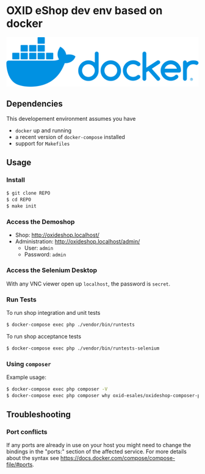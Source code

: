 # OXID eShop dev env based on docker

![Docker](/assets/docker-vector-logo.svg?raw=true&sanitize=true "Docker")

## Dependencies

This developement environment assumes you have

- `docker` up and running
- a recent version of `docker-compose` installed
- support for `Makefiles`

## Usage

### Install

```bash
$ git clone REPO
$ cd REPO
$ make init
```

### Access the Demoshop

* Shop: http://oxideshop.localhost/
* Administration: http://oxideshop.localhost/admin/
  * User: `admin`
  * Password: `admin`

### Access the Selenium Desktop

With any VNC viewer open up `localhost`, the password is `secret`.

### Run Tests

To run shop integration and unit tests

```bash
$ docker-compose exec php ./vendor/bin/runtests
```

To run shop acceptance tests
```bash
$ docker-compose exec php ./vendor/bin/runtests-selenium
```

### Using `composer`

Example usage:

```bash
$ docker-compose exec php composer -V
$ docker-compose exec php composer why oxid-esales/oxideshop-composer-plugin
```

## Troubleshooting

### Port conflicts

If any ports are already in use on your host you might need to change the bindings in the "ports:" section of the affected service.
For more details about the syntax see https://docs.docker.com/compose/compose-file/#ports.
